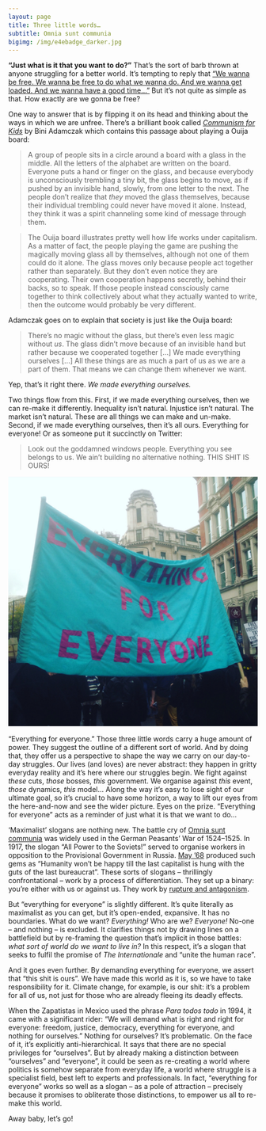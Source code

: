 ```yaml
---
layout: page
title: Three little words…
subtitle: Omnia sunt communia
bigimg: /img/e4ebadge_darker.jpg
---
```


**“Just what is it that you want to do?”** That’s the sort of barb thrown at anyone struggling for a better world. It’s tempting to reply that [“We wanna be free. We wanna be free to do what we wanna do. And we wanna get loaded. And we wanna have a good time…”](https://www.youtube.com/watch?v=wf73xqZvk6k) But it’s not quite as simple as that. How exactly are we gonna be free?

One way to answer that is by flipping it on its head and thinking about the ways in which we are unfree. There’s a brilliant book called [*Communism for Kids*](https://mitpress.mit.edu/books/communism-kids) by Bini Adamczak which contains this passage about playing a Ouija board:

>A group of people sits in a circle around a board with a glass in the middle. All the letters of the alphabet are written on the board. Everyone puts a hand or finger on the glass, and because everybody is unconsciously trembling a tiny bit, the glass begins to move, as if pushed by an invisible hand, slowly, from one letter to the next. The people don’t realize that *they* moved the glass themselves, because their individual trembling could never have moved it alone. Instead, they think it was a spirit channeling some kind of message through them.

>The Ouija board illustrates pretty well how life works under capitalism. As a matter of fact, the people playing the game are pushing the magically moving glass all by themselves, although not one of them could do it alone. The glass moves only because people act together rather than separately. But they don’t even notice they are cooperating. Their own cooperation happens secretly, behind their backs, so to speak. If those people instead consciously came together to think collectively about what they actually wanted to write, then the outcome would probably be very different.

Adamczak goes on to explain that society is just like the Ouija board:

>There’s no magic without the glass, but there’s even less magic without *us*. The glass didn’t move because of an invisible hand but rather because we cooperated together […] We made everything ourselves […] All these things are as much a part of us as we are a part of them. That means we can change them whenever we want.

Yep, that’s it right there. *We made everything ourselves.*

Two things flow from this. First, if we made everything ourselves, then we can re-make it differently. Inequality isn’t natural. Injustice isn’t natural. The market isn’t natural. These are all things we can make and un-make. Second, if we made everything ourselves, then it’s all ours. Everything for everyone! Or as someone put it succinctly on Twitter:

>Look out the goddamned windows people. Everything you see belongs to us. We ain’t building no alternative nothing. THIS SHIT IS OURS!

![everything for everyone banner](/img/e4ebanner.jpg)

“Everything for everyone.” Those three little words carry a huge amount of power. They suggest the outline of a different sort of world. And by doing that, they offer us a perspective to shape the way we carry on our day-to-day struggles. Our lives (and loves) are never abstract: they happen in gritty everyday reality and it’s here where our struggles begin. We fight against *these* cuts, *those* bosses, *this* government. We organise against *this* event, *those* dynamics, *this* model… Along the way it’s easy to lose sight of our ultimate goal, so it’s crucial to have some horizon, a way to lift our eyes from the here-and-now and see the wider picture. Eyes on the prize. “Everything for everyone” acts as a reminder of just what it is that we want to do…

‘Maximalist’ slogans are nothing new. The battle cry of [Omnia sunt communia](http://www.freelyassociating.org/2013/05/omnia-sunt-communia/) was widely used in the German Peasants’ War of 1524–1525. In 1917, the slogan “All Power to the Soviets!” served to organise workers in opposition to the Provisional Government in Russia. [May ’68](https://www.marxists.org/history/france/may-1968/slogans.htm) produced such gems as “Humanity won’t be happy till the last capitalist is hung with the guts of the last bureaucrat”. These sorts of slogans – thrillingly confrontational – work by a process of differentiation. They set up a binary: you’re either with us or against us. They work by [rupture and antagonism](http://www.turbulence.org.uk/index.html@p=86.html).

But “everything for everyone” is slightly different. It’s quite literally as maximalist as you can get, but it’s open-ended, expansive. It has no boundaries. What do we want? *Everything!* Who are we? *Everyone!* No-one – and nothing – is excluded. It clarifies things not by drawing lines on a battlefield but by re-framing the question that’s implicit in those battles: *what sort of world do we want to live in?* In this respect, it’s a slogan that seeks to fulfil the promise of *The Internationale* and “unite the human race”.

And it goes even further. By demanding everything for everyone, we assert that “this shit is ours”. We have made this world as it is, so we have to take responsibility for it. Climate change, for example, is our shit: it’s a problem for all of us, not just for those who are already fleeing its deadly effects.

When the Zapatistas in Mexico used the phrase *Para todos todo* in 1994, it came with a significant rider: “We will demand what is right and right for everyone: freedom, justice, democracy, everything for everyone, and nothing for ourselves.” Nothing for ourselves? It’s problematic. On the face of it, it’s explicitly anti-hierarchical. It says that there are no special privileges for “ourselves”. But by already making a distinction between “ourselves” and “everyone”, it could be seen as re-creating a world where politics is somehow separate from everyday life, a world where struggle is a specialist field, best left to experts and professionals. In fact, “everything for everyone” works so well as a slogan – as a pole of attraction – precisely because it promises to obliterate those distinctions, to empower us all to re-make this world.

Away baby, let’s go!
